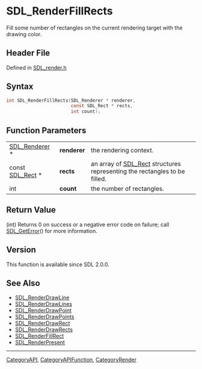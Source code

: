 # SDL_RenderFillRects

Fill some number of rectangles on the current rendering target with the drawing color.

## Header File

Defined in [SDL_render.h](https://github.com/libsdl-org/SDL/blob/SDL2/include/SDL_render.h)

## Syntax

```c
int SDL_RenderFillRects(SDL_Renderer * renderer,
                        const SDL_Rect * rects,
                        int count);
```

## Function Parameters

|                                |              |                                                                                       |
| ------------------------------ | ------------ | ------------------------------------------------------------------------------------- |
| [SDL_Renderer](SDL_Renderer) * | **renderer** | the rendering context.                                                                |
| const [SDL_Rect](SDL_Rect) *   | **rects**    | an array of [SDL_Rect](SDL_Rect) structures representing the rectangles to be filled. |
| int                            | **count**    | the number of rectangles.                                                             |

## Return Value

(int) Returns 0 on success or a negative error code on failure; call
[SDL_GetError](SDL_GetError)() for more information.

## Version

This function is available since SDL 2.0.0.

## See Also

- [SDL_RenderDrawLine](SDL_RenderDrawLine)
- [SDL_RenderDrawLines](SDL_RenderDrawLines)
- [SDL_RenderDrawPoint](SDL_RenderDrawPoint)
- [SDL_RenderDrawPoints](SDL_RenderDrawPoints)
- [SDL_RenderDrawRect](SDL_RenderDrawRect)
- [SDL_RenderDrawRects](SDL_RenderDrawRects)
- [SDL_RenderFillRect](SDL_RenderFillRect)
- [SDL_RenderPresent](SDL_RenderPresent)

----
[CategoryAPI](CategoryAPI), [CategoryAPIFunction](CategoryAPIFunction), [CategoryRender](CategoryRender)


